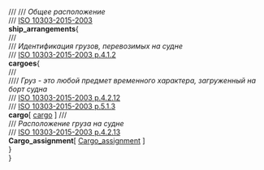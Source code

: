 ///
/// *Общее расположение*  
/// [ISO 10303-2015-2003](/reference/en/ISO/ISO%2010303-215-2004.pdf)  
**ship_arrangements**{  
    ///  
    /// *Идентификация грузов, перевозимых на судне*  
    /// [ISO 10303-2015-2003 p.4.1.2](/reference/en/ISO/ISO%2010303-215-2004.pdf#page=21)  
    **cargoes**{  
        ///  
        //// *Груз - это любой предмет временного характера, загруженный на борт судна*  
        /// [ISO 10303-2015-2003 p.4.2.12](/reference/en/ISO/ISO%2010303-215-2004.pdf#page=39)  
        /// [ISO 10303-2015-2003 p.5.1.3](/reference/en/ISO/ISO%2010303-215-2004.pdf#page=230)  
        **cargo**[
            [cargo](temp/cargo.md)
        ]
        ///  
        /// *Расположение груза на судне*  
        /// [ISO 10303-2015-2003 p.4.2.13](/reference/en/ISO/ISO%2010303-215-2004.pdf#page=41)  
        **Cargo_assignment**[
            [Cargo_assignment](Cargo_assignment.md)
        ]  
    }  
}  
